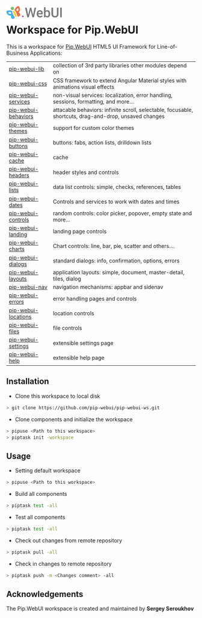 # <img src="https://github.com/pip-webui/pip-webui/raw/master/doc/Logo.png" alt="Pip.WebUI Logo" style="max-width:30%"> <br/> Workspace for Pip.WebUI 

This is a workspace for [Pip.WebUI](https://github.com/pip-webui/pip-webui) HTML5 UI Framework for Line-of-Business Applications:

<table>
<tr><td> <a href="https://github.com/pip-webui/pip-webui-lib">pip-webui-lib</a> </td><td> collection of 3rd party libraries other modules depend on </td></tr>
<tr><td> <a href="https://github.com/pip-webui/pip-webui-css">pip-webui-css</a> </td><td> CSS framework to extend Angular Material styles with animations visual effects </td></tr>
<tr><td> <a href="https://github.com/pip-webui/pip-webui-services">pip-webui-services</a> </td><td> non-visual services: localization, error handling, sessions, formatting, and more... </td></tr>
<tr><td> <a href="https://github.com/pip-webui/pip-webui-behaviors">pip-webui-behaviors</a> </td><td> attacable behaviors: infinite scroll, selectable, focusable, shortcuts, drag-and-drop, unsaved changes </td></tr>
<tr><td> <a href="https://github.com/pip-webui/pip-webui-themes">pip-webui-themes</a> </td><td>support for custom color themes </td></tr>
<tr><td> <a href="https://github.com/pip-webui/pip-webui-buttons">pip-webui-buttons</a> </td><td> buttons: fabs, action lists, drilldown lists </td></tr>
<tr><td> <a href="https://github.com/pip-webui/pip-webui-cache">pip-webui-cache</a> </td><td> cache </td></tr>
<tr><td> <a href="https://github.com/pip-webui/pip-webui-headers">pip-webui-headers</a> </td><td> header styles and controls </td></tr>
<tr><td> <a href="https://github.com/pip-webui/pip-webui-lists">pip-webui-lists</a> </td><td> data list controls: simple, checks, references, tables </td></tr>
<tr><td> <a href="https://github.com/pip-webui/pip-webui-dates">pip-webui-dates</a> </td><td>Controls and services to work with dates and times </td></tr>
<tr><td> <a href="https://github.com/pip-webui/pip-webui-controls">pip-webui-controls</a> </td><td> random controls: color picker, popover, empty state and more... </td></tr>
<tr><td> <a href="https://github.com/pip-webui/pip-webui-landing">pip-webui-landing</a> </td><td> landing page controls </td></tr>
<tr><td> <a href="https://github.com/pip-webui/pip-webui-charts">pip-webui-charts</a> </td><td>Chart controls: line, bar, pie, scatter and others.... </td></tr>
<tr><td> <a href="https://github.com/pip-webui/pip-webui-dialogs">pip-webui-dialogs</a> </td><td> standard dialogs: info, confirmation, options, errors </td></tr>
<tr><td> <a href="https://github.com/pip-webui/pip-webui-layouts">pip-webui-layouts</a> </td><td> application layouts: simple, document, master-detail, tiles, dialog </td></tr>
<tr><td> <a href="https://github.com/pip-webui/pip-webui-nav">pip-webui-nav</a> </td><td> navigation mechanisms: appbar and sidenav </td></tr>
<tr><td> <a href="https://github.com/pip-webui/pip-webui-errors">pip-webui-errors</a> </td><td> error handling pages and controls </td></tr>
<tr><td> <a href="https://github.com/pip-webui/pip-webui-locations">pip-webui-locations</a> </td><td> location controls </td></tr>
<tr><td> <a href="https://github.com/pip-webui/pip-webui-files">pip-webui-files</a> </td><td> file controls </td></tr>
<tr><td> <a href="https://github.com/pip-webui/pip-webui-settings">pip-webui-settings</a> </td><td> extensible settings page </td></tr>
<tr><td> <a href="https://github.com/pip-webui/pip-webui-help">pip-webui-help</a> </td><td> extensible help page </td></tr>
</table>

## Installation

- Clone this workspace to local disk
```bash
> git clone https://github.com/pip-webui/pip-webui-ws.git
```

- Clone components and initialize the workspace
```bash
> pipuse <Path to this workspace>
> piptask init -workspace
```

## Usage

- Setting default workspace
```bash
> pipuse <Path to this workspace>
```

- Build all components
``` bash
> piptask test -all
```

- Test all components
``` bash
> piptask test -all
```

- Check out changes from remote repository
```bash
> piptask pull -all
```

- Check in changes to remote repository
```bash
> piptask push -m <Changes comment> -all
```

## Acknowledgements

The Pip.WebUI workspace is created and maintained by **Sergey Seroukhov**